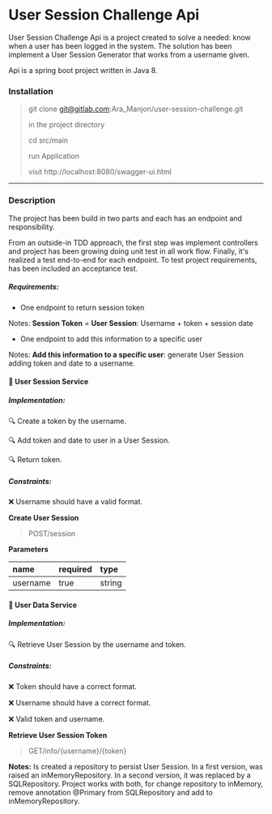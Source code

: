 # User Session Challenge Api

User Session Challenge Api is a project created to solve a needed: know when a user has been logged in the system.
The solution has been implement a User Session Generator that works from a username given.

Api is a spring boot project written in Java 8.

### Installation

> git clone git@gitlab.com:Ara_Manjon/user-session-challenge.git
>
> in the project directory
>
> cd src/main
>
> run Application
>
> visit http://localhost:8080/swagger-ui.html
--------------------------

### Description

The project has been build in two parts and each has an endpoint and responsibility. 

From an outside-in TDD approach, the first step was implement controllers and project has been growing doing unit test in all work flow. 
Finally, it's realized a test end-to-end for each endpoint. To test project requirements, has been included an acceptance test.

##### Requirements:

- One endpoint to return session token

Notes: **Session Token** = **User Session**:  Username + token + session date

- One endpoint to add this information to a specific user

Notes: **Add this information to a specific user**: generate User Session adding token and date to a username.

#### :rocket: User Session Service

##### Implementation:

:mag: Create a token by the username.

:mag: Add token and date to user in a User Session.

:mag: Return token.

##### Constraints:

:x: Username should have a valid format.

**Create User Session**
 
> POST/session

**Parameters**

| name | required | type |
|:------|:----------|:------|
| username | true | string |

#### :rocket: User Data Service

##### Implementation:

:mag: Retrieve User Session by the username and token.


##### Constraints:

:x: Token should have a correct format. 

:x: Username should have a correct format. 

:x: Valid token and username.

**Retrieve User Session Token**
 
> GET/info/{username}/{token}

**Notes:** Is created a repository to persist User Session. In a first version, was raised an inMemoryRepository. In a second version, it was replaced by a SQLRepository. Project works with both, for change repository to inMemory, remove annotation @Primary from SQLRepository and add to inMemoryRepository.  
